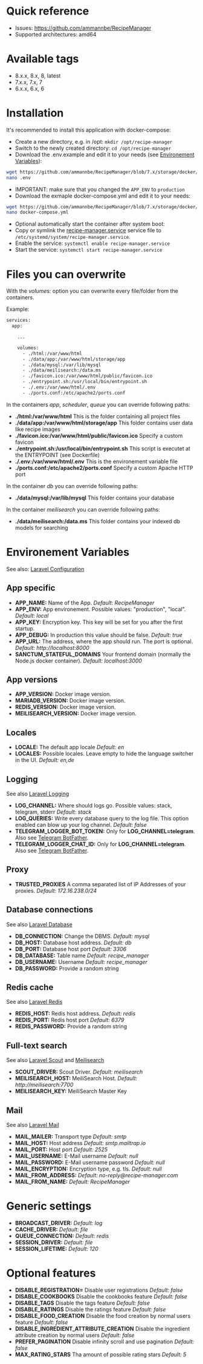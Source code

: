 # Quick reference

-   Issues: https://github.com/ammannbe/RecipeManager
-   Supported architectures: amd64

# Available tags

-   8.x.x, 8.x, 8, latest
-   7.x.x, 7.x, 7
-   6.x.x, 6.x, 6

# Installation

It's recommended to install this application with docker-compose:

-   Create a new directory, e.g. in /opt: `mkdir /opt/recipe-manager`
-   Switch to the newly created directory: `cd /opt/recipe-manager`
-   Download the .env.example and edit it to your needs (see [Environement Variables](environement-variables)):

```bash
wget https://github.com/ammannbe/RecipeManager/blob/7.x/storage/docker/.env.example -O .env
nano .env
```

-   IMPORTANT: make sure that you changed the `APP_ENV` to `production`
-   Download the exmaple docker-compose.yml and edit it to your needs:

```bash
wget https://github.com/ammannbe/RecipeManager/blob/7.x/storage/docker/docker-compose.yml
nano docker-compose.yml
```

-   Optional automatically start the container after system boot:
-   Copy or symlink the [recipe-manager.service](recipe-manager.service) service file to `/etc/systemd/system/recipe-manager.service`.
-   Enable the service: `systemctl enable recipe-manager.service`
-   Start the service: `systemctl start recipe-manager.service`

# Files you can overwrite

With the _volumes:_ option you can overwrite every file/folder from the containers.

Example:

```bash
services:
  app:

    ...

    volumes:
      - ./html:/var/www/html
      - ./data/app:/var/www/html/storage/app
      - ./data/mysql:/var/lib/mysql
      - ./data/meilisearch:/data.ms
      - ./favicon.ico:/var/www/html/public/favicon.ico
      - ./entrypoint.sh:/usr/local/bin/entrypoint.sh
      - ./.env:/var/www/html/.env
      - ./ports.conf:/etc/apache2/ports.conf
```

In the containers _app_, _scheduler_, _queue_ you can override following paths:

-   **./html:/var/www/html** This is the folder containing all project files
-   **./data/app:/var/www/html/storage/app** This folder contains user data like recipe images
-   **./favicon.ico:/var/www/html/public/favicon.ico** Specify a custom favicon
-   **./entrypoint.sh:/usr/local/bin/entrypoint.sh** This script is executet at the ENTRYPOINT (see Dockerfile)
-   **./.env:/var/www/html/.env** This is the environement variable file
-   **./ports.conf:/etc/apache2/ports.conf** Specify a custom Apache HTTP port

In the container _db_ you can override following paths:

-   **./data/mysql:/var/lib/mysql** This folder contains your database

In the container _meilisearch_ you can override following paths:

-   **./data/meilisearch:/data.ms** This folder contains your indexed db models for searching

# Environement Variables

See also: [Laravel Configuration](https://laravel.com/docs/8.x/configuration)

## App specific

-   **APP_NAME:** Name of the App. _Default: RecipeManager_
-   **APP_ENV:** App environement. Possible values: "production", "local". _Default: local_
-   **APP_KEY:** Encryption key. This key will be set for you after the first startup.
-   **APP_DEBUG:** In production this value should be false. _Default: true_
-   **APP_URL:** The address, where the app should run. The port is optional. _Default: http://localhost:8000_
-   **SANCTUM_STATEFUL_DOMAINS** Your frontend domain (normally the Node.js docker container). _Default: localhost:3000_

## App versions

-   **APP_VERSION:** Docker image version.
-   **MARIADB_VERSION:** Docker image version.
-   **REDIS_VERSION:** Docker image version.
-   **MEILISEARCH_VERSION:** Docker image version.

## Locales

-   **LOCALE:** The default app locale _Default: en_
-   **LOCALES:** Possible locales. Leave empty to hide the language switcher in the UI. _Default: en,de_

## Logging

See also [Laravel Logging](https://laravel.com/docs/8.x/logging)

-   **LOG_CHANNEL:** Where should logs go. Possible values: stack, telegram, stderr _Default: stack_
-   **LOG_QUERIES:** Write every database query to the log file. This option enabled can blow up your log channel. _Default: false_
-   **TELEGRAM_LOGGER_BOT_TOKEN:** Only for **LOG_CHANNEL=telegram**. Also see [Telegram BotFather](https://core.telegram.org/bots#6-botfather).
-   **TELEGRAM_LOGGER_CHAT_ID:** Only for **LOG_CHANNEL=telegram**. Also see [Telegram BotFather](https://core.telegram.org/bots#6-botfather).

## Proxy

-   **TRUSTED_PROXIES** A comma separated list of IP Addresses of your proxies. _Default: 172.16.238.0/24_

## Database connections

See also [Laravel Database](https://laravel.com/docs/8.x/database#configuration)

-   **DB_CONNECTION:** Change the DBMS. _Default: mysql_
-   **DB_HOST:** Database host address. _Default: db_
-   **DB_PORT:** Database host port _Default: 3306_
-   **DB_DATABASE:** Table name _Default: recipe_manager_
-   **DB_USERNAME:** Username _Default: recipe_manager_
-   **DB_PASSWORD:** Provide a random string

## Redis cache

See also [Laravel Redis](https://laravel.com/docs/8.x/redis)

-   **REDIS_HOST:** Redis host address. _Default: redis_
-   **REDIS_PORT:** Redis host port _Default: 6379_
-   **REDIS_PASSWORD:** Provide a random string

## Full-text search

See also [Laravel Scout](https://laravel.com/docs/8.x/scout) and [Meilisearch](https://github.com/meilisearch/meilisearch-laravel-scout)

-   **SCOUT_DRIVER:** Scout Driver. _Default: meilisearch_
-   **MEILISEARCH_HOST:** MeiliSearch Host. _Default: http://meilisearch:7700_
-   **MEILISEARCH_KEY:** MeiliSearch Master Key

## Mail

See also [Laravel Mail](https://laravel.com/docs/8.x/mail)

-   **MAIL_MAILER:** Transport type _Default: smtp_
-   **MAIL_HOST:** Host address _Default: smtp.mailtrap.io_
-   **MAIL_PORT:** Host port _Default: 2525_
-   **MAIL_USERNAME:** E-Mail username _Default: null_
-   **MAIL_PASSWORD:** E-Mail username password _Default: null_
-   **MAIL_ENCRYPTION:** Encryption type, e.g. tls. _Default: null_
-   **MAIL_FROM_ADDRESS:** _Default: no-reply@recipe-manager.com_
-   **MAIL_FROM_NAME:** _Default: RecipeManager_

# Generic settings

-   **BROADCAST_DRIVER:** _Default: log_
-   **CACHE_DRIVER:** _Default: file_
-   **QUEUE_CONNECTION:** _Default: redis_
-   **SESSION_DRIVER:** _Default: file_
-   **SESSION_LIFETIME:** _Default: 120_

# Optional features

-   **DISABLE_REGISTRATION=** Disable user registrations _Default: false_
-   **DISABLE_COOKBOOKS** Disable the cookbooks feature _Default: false_
-   **DISABLE_TAGS** Disable the tags feature _Default: false_
-   **DISABLE_RATINGS** Disable the ratings feature _Default: false_
-   **DISABLE_FOOD_CREATION** Disable the food creation by normal users feature _Default: false_
-   **DISABLE_INGREDIENT_ATTRIBUTE_CREATION** Disable the ingredient attribute creation by normal users _Default: false_
-   **PREFER_PAGINATION** Disable infinity scroll and use pagination _Default: false_
-   **MAX_RATING_STARS** Tha amount of possible rating stars _Default: 5_
